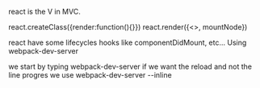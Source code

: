 react is the V in MVC.

react.createClass({render:function(){}})
react.render({<>, mountNode})

react have some lifecycles hooks like componentDidMount, etc...
Using webpack-dev-server

we start by typing webpack-dev-server
if we want the reload and not the line progres we use webpack-dev-server --inline

